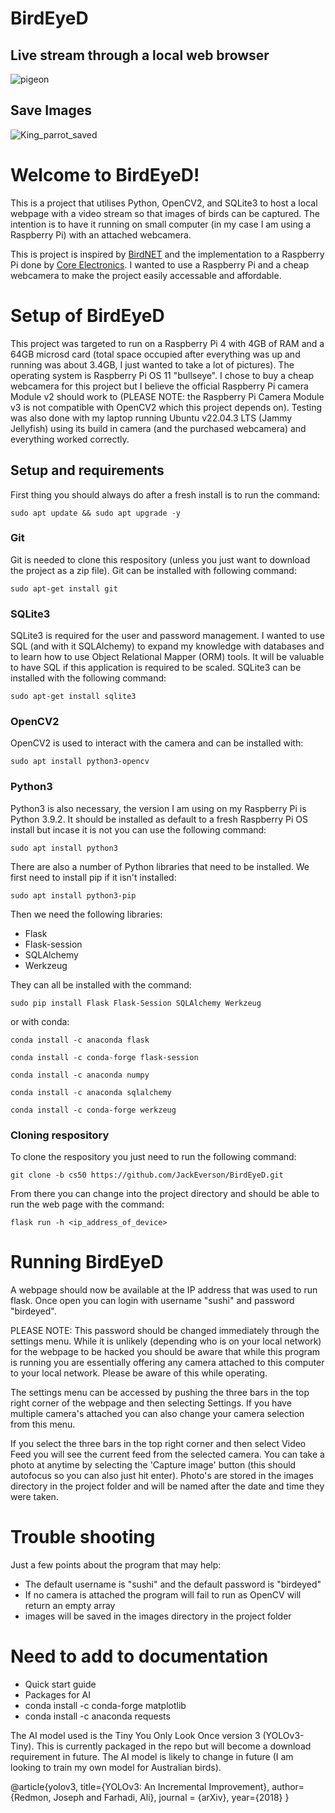 # BirdEyeD

## Live stream through a local web browser
![pigeon](https://github.com/JackEverson/bird_eyeD/assets/111256162/1a3f9870-0683-409c-a038-9da21bf54f25)

## Save Images
![King_parrot_saved](https://github.com/JackEverson/bird_eyeD/assets/111256162/ce94735e-bd42-492f-b6fb-817e50ac2dba)

# Welcome to BirdEyeD! 
This is a project that utilises Python, OpenCV2, and SQLite3 to host a local webpage with a video stream so that images of birds can be captured. The intention is to have it running on small computer (in my case I am using a Raspberry Pi) with an attached webcamera. 

This is project is inspired by [BirdNET](https://birdnet.cornell.edu) and the implementation to a Raspberry Pi done by [Core Electronics](https://core-electronics.com.au/projects/bird-calls-raspberry-pi/). 
I wanted to use a Raspberry Pi and a cheap webcamera to make the project easily accessable and affordable.

# Setup of BirdEyeD
This project was targeted to run on a Raspberry Pi 4 with 4GB of RAM and a 64GB microsd card (total space occupied after everything was up and running was about 3.4GB, I just wanted to take a lot of pictures). The operating system is Raspberry Pi OS 11 "bullseye". I chose to buy a cheap webcamera for this project but I believe the official Raspberry Pi camera Module v2 should work to (PLEASE NOTE: the Raspberry Pi Camera Module v3 is not compatible with OpenCV2 which this project depends on). Testing was also done with my laptop running Ubuntu v22.04.3 LTS (Jammy Jellyfish) using its build in camera (and the purchased webcamera) and everything worked correctly.

## Setup and requirements
First thing you should always do after a fresh install is to run the command:

`sudo apt update && sudo apt upgrade -y`

### Git 
Git is needed to clone this respository (unless you just want to download the project as a zip file). Git can be installed with following command:

`sudo apt-get install git`

### SQLite3
SQLite3 is required for the user and password management. I wanted to use SQL (and with it SQLAlchemy) to expand my knowledge with databases and to learn how to use Object Relational Mapper (ORM) tools. It will be valuable to have SQL if this application is required to be scaled. SQLite3 can be installed with the following command:

`sudo apt-get install sqlite3`

### OpenCV2

OpenCV2 is used to interact with the camera and can be installed with:

`sudo apt install python3-opencv`

### Python3
Python3 is also necessary, the version I am using on my Raspberry Pi is Python 3.9.2. It should be installed as default to a fresh Raspberry Pi OS install but incase it is not you can use the following command:

`sudo apt install python3`

There are also a number of Python libraries that need to be installed. We first need to install pip if it isn't installed:

`sudo apt install python3-pip`

Then we need the following libraries:
- Flask
- Flask-session
- SQLAlchemy
- Werkzeug

They can all be installed with the command:

`sudo pip install Flask Flask-Session SQLAlchemy Werkzeug`

or with conda:

`conda install -c anaconda flask`

`conda install -c conda-forge flask-session`

`conda install -c anaconda numpy`

`conda install -c anaconda sqlalchemy`

`conda install -c conda-forge werkzeug`


### Cloning respository 
To clone the respository you just need to run the following command:

`git clone -b cs50 https://github.com/JackEverson/BirdEyeD.git`

From there you can change into the project directory and should be able to run the web page with the command:

`flask run -h <ip_address_of_device>`


# Running BirdEyeD 

A webpage should now be available at the IP address that was used to run flask. Once open you can login with username "sushi" and password "birdeyed". 

PLEASE NOTE: This password should be changed immediately through the settings menu. While it is unlikely (depending who is on your local network) for the webpage to be hacked you should be aware that while this program is running you are essentially offering any camera attached to this computer to your local network. Please be aware of this while operating.  

The settings menu can be accessed by pushing the three bars in the top right corner of the webpage and then selecting Settings. If you have multiple camera's attached you can also change your camera selection from this menu. 

If you select the three bars in the top right corner and then select Video Feed you will see the current feed from the selected camera. You can take a photo at anytime by selecting the 'Capture image' button (this should autofocus so you can also just hit enter). Photo's are stored in the images directory in the project folder and will be named after the date and time they were taken.

# Trouble shooting

Just a few points about the program that may help:
- The default username is "sushi" and the default password is "birdeyed"
- If no camera is attached the program will fail to run as OpenCV will return an empty array
- images will be saved in the images directory in the project folder

# Need to add to documentation
- Quick start guide
- Packages for AI 
- conda install -c conda-forge matplotlib
- conda install -c anaconda requests

The AI model used is the Tiny You Only Look Once version 3 (YOLOv3-Tiny). This is currently packaged in the repo but will become a download requirement in future. The AI model is likely to change in future (I am looking to train my own model for Australian birds). 

@article{yolov3,
  title={YOLOv3: An Incremental Improvement},
  author={Redmon, Joseph and Farhadi, Ali},
  journal = {arXiv},
  year={2018}
}